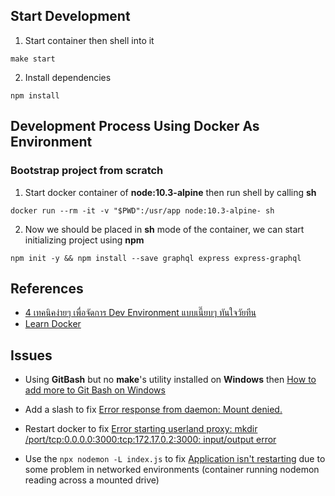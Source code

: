 ## **Start Development**

1. Start container then shell into it
```
make start
```

2. Install dependencies
```
npm install
```



## **Development Process Using Docker As Environment**
### Bootstrap project from scratch

1. Start docker container of **node:10.3-alpine** then run shell by calling **sh**
```
docker run --rm -it -v "$PWD":/usr/app node:10.3-alpine- sh
```

2. Now we should be placed in **sh** mode of the container, we can start initializing project using **npm**
```
npm init -y && npm install --save graphql express express-graphql
```



## **References**
- [4 เทคนิคง่ายๆ เพื่อจัดการ Dev Environment แบบเนี๊ยบๆ ทันใจวัยทีน](https://medium.com/@phoomparin/4-%E0%B9%80%E0%B8%97%E0%B8%84%E0%B8%99%E0%B8%B4%E0%B8%84%E0%B8%87%E0%B9%88%E0%B8%B2%E0%B8%A2%E0%B9%86-%E0%B9%80%E0%B8%9E%E0%B8%B7%E0%B9%88%E0%B8%AD%E0%B8%88%E0%B8%B1%E0%B8%94%E0%B8%81%E0%B8%B2%E0%B8%A3-dev-environment-%E0%B9%81%E0%B8%9A%E0%B8%9A%E0%B9%80%E0%B8%99%E0%B8%B5%E0%B9%8A%E0%B8%A2%E0%B8%9A%E0%B9%86-%E0%B8%97%E0%B8%B1%E0%B8%99%E0%B9%83%E0%B8%88%E0%B8%A7%E0%B8%B1%E0%B8%A2%E0%B8%97%E0%B8%B5%E0%B8%99-%EF%B8%8F-bf06f5a58a6e)
- [Learn Docker](https://www.youtube.com/watch?v=RyxXe5mbzlU&list=PLbG4OyfwIxjEe5Y3hQCiQjYnSgRH051iJ)



## **Issues**
- Using **GitBash** but no **make**'s utility installed on **Windows** then [How to add more to Git Bash on Windows](https://gist.github.com/evanwill/0207876c3243bbb6863e65ec5dc3f058)
- Add a slash to fix [Error response from daemon: Mount denied.](https://github.com/dduportal-dockerfiles/docker-compose/issues/1)

- Restart docker to fix [Error starting userland proxy: mkdir /port/tcp:0.0.0.0:3000:tcp:172.17.0.2:3000: input/output error](https://github.com/docker/for-win/issues/573)

- Use the ```npx nodemon -L index.js``` to fix [Application isn't restarting](https://github.com/remy/nodemon#application-isnt-restarting) due to some problem in networked environments (container running nodemon reading across a mounted drive)